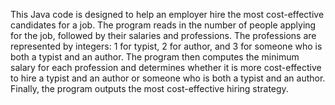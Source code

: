 This Java code is designed to help an employer hire the most cost-effective candidates for a job. The program reads in the number of people applying for the job, followed by their salaries and professions. The professions are represented by integers: 1 for typist, 2 for author, and 3 for someone who is both a typist and an author. The program then computes the minimum salary for each profession and determines whether it is more cost-effective to hire a typist and an author or someone who is both a typist and an author. Finally, the program outputs the most cost-effective hiring strategy.
